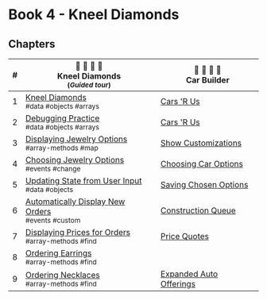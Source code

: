 # Book 4 - Kneel Diamonds

## Chapters

| # | 💎 💍 💎 💍 <br/> Kneel Diamonds<br/><sub>(_Guided tour_)</sub> |  🚙 🚗 🚙 🚗 <br/> Car Builder |
|--|--|--|
| 1 | [Kneel Diamonds](./chapters/KD_NARRATIVE.md) <br/> <sub style="font-size:0.85rem;">#data #objects #arrays</sub> | [Cars 'R Us](./chapters/CB_SETUP.md) |
| 2 | [Debugging Practice](./chapters/KD_DEBUGGING.md) <br/> <sub style="font-size:0.85rem;">#data #objects #arrays</sub> | [Cars 'R Us](./chapters/CB_SETUP.md) |
| 3 | [Displaying Jewelry Options](./chapters/KD_RADIO_BUTTONS.md) <br/> <sub style="font-size:0.85rem;">#array-methods #map</sub> | [Show Customizations](./chapters/CB_RADIO_BUTTONS.md) |
| 4 | [Choosing Jewelry Options](./chapters/KD_CHANGE_EVENTS.md) <br/> <sub style="font-size:0.85rem;">#events #change</sub> | [Choosing Car Options](./chapters/CB_CHANGE_LISTENERS.md) |
| 5 | [Updating State from User Input](./chapters/KD_SETTING_STATE.md) <br/> <sub style="font-size:0.85rem;">#data #objects</sub> | [Saving Chosen Options](./chapters/CB_SETTING_STATE.md) |
| 6 | [Automatically Display New Orders](./chapters/KD_STATECHANGED_EVENT.md) <br/> <sub style="font-size:0.85rem;">#events #custom</sub> | [Construction Queue](./chapters/CB_SHOWING_UPDATED_STATE.md) |
| 7 | [Displaying Prices for Orders](./chapters/KD_ORDER_PRICE.md) <br/> <sub style="font-size:0.85rem;">#array-methods #find</sub> | [Price Quotes](./chapters/CB_BUILD_COST.md) |
| 8 | [Ordering Earrings](./chapters/KD_EARRINGS.md) <br/> <sub style="font-size:0.85rem;">#array-methods #find</sub> | |
| 9 | [Ordering Necklaces](./chapters/KD_NECKLACES.md) <br/> <sub style="font-size:0.85rem;">#array-methods #find</sub> | [Expanded Auto Offerings](./chapters/CB_MORE_FACTORIES.md) |
